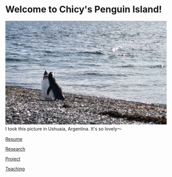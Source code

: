 # Welcome to Chicy's Penguin Island!

![](heading.jpg)
I took this picture in Ushuaia, Argentina. It's so lovely～

[Resume](Self/CV.pdf)

[Research](research.md)

[Project](project.md)

[Teaching](teaching.md)